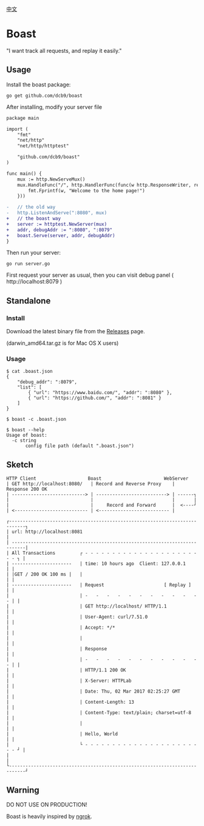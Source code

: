 [中文](./README_zh.md)

Boast
=========

"I want track all requests, and replay it easily."

## Usage

Install the boast package:

`go get github.com/dcb9/boast`

After installing, modify your server file

```diff
package main

import (
	"fmt"
	"net/http"
	"net/http/httptest"

	"github.com/dcb9/boast"
)

func main() {
	mux := http.NewServeMux()
	mux.HandleFunc("/", http.HandlerFunc(func(w http.ResponseWriter, req *http.Request) {
		fmt.Fprintf(w, "Welcome to the home page!")
	}))

-	// the old way
-	http.ListenAndServe(":8080", mux)
+	// the boast way
+	server := httptest.NewServer(mux)
+	addr, debugAddr := ":8080", ":8079"
+	boast.Serve(server, addr, debugAddr)
}
```

Then run your server:

`go run server.go`

First request your server as usual, then you can visit debug panel ( http://localhost:8079 )

## Standalone

### Install

Download the latest binary file from the [Releases](https://github.com/dcb9/boast/releases) page.

(darwin_amd64.tar.gz is for Mac OS X users)

### Usage

```
$ cat .boast.json
{
	"debug_addr": ":8079",
	"list": [
		{ "url": "https://www.baidu.com/", "addr": ":8080" },
		{ "url": "https://github.com/", "addr": ":8081" }
	]
}

$ boast -c .boast.json

$ boast --help
Usage of boast:
  -c string
       config file path (default ".boast.json")
```

## Sketch

```
HTTP Client                   Boast                       WebServer
| GET http://localhost:8080/   | Record and Reverse Proxy    | Response 200 OK
| ---------------------------> | --------------------------> | ------┐
|                              |                             |       |
|                              |     Record and Forward      |  <----┘
| <--------------------------- | <-------------------------- |

┌----------------------------------------------------------------------------┐
| url: http://localhost:8081                                                 |
| ---------------------------------------------------------------------------|
| All Transactions         ┌ - - - - - - - - - - - - - - - - - - - - - - - ┐ |
| ----------------------   | time: 10 hours ago  Client: 127.0.0.1         | |
| |GET / 200 OK 100 ms |   |                                               | |
| ----------------------   | Request                      [ Replay ]       | |
|                          | -   -   -   -   -   -   -   -   -   -   -   - | |
|                          | GET http://localhost/ HTTP/1.1                | |
|                          | User-Agent: curl/7.51.0                       | |
|                          | Accept: */*                                   | |
|                          |                                               | |
|                          | Response                                      | |
|                          | -   -   -   -   -   -   -   -   -   -   -   - | |
|                          | HTTP/1.1 200 OK                               | |
|                          | X-Server: HTTPLab                             | |
|                          | Date: Thu, 02 Mar 2017 02:25:27 GMT           | |
|                          | Content-Length: 13                            | |
|                          | Content-Type: text/plain; charset=utf-8       | |
|                          |                                               | |
|                          | Hello, World                                  | |
|                          └ - - - - - - - - - - - - - - - - - - - - - - - ┘ |
|                                                                            |
└----------------------------------------------------------------------------┘
```

## Warning

DO NOT USE ON PRODUCTION!

Boast is heavily inspired by [ngrok](https://github.com/inconshreveable/ngrok/).
